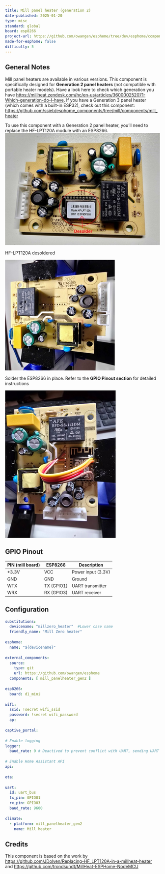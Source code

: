 ```yaml
---
title: Mill panel heater (generation 2)
date-published: 2025-01-20
type: misc
standard: global
board: esp8266
project-url: https://github.com/owangen/esphome/tree/dev/esphome/components/mill_panelheater_gen2
made-for-esphome: false
difficulty: 5
---
```


## General Notes

Mill panel heaters are available in various versions. This component is specifically designed for **Generation 2 panel heaters** (not compatible with portable heater models). Have a look here to check which generation you have https://millheat.zendesk.com/hc/en-us/articles/360000252071-Which-generation-do-I-have.
If you have a Generation 3 panel heater (which comes with a built-in ESP32), check out this component: https://github.com/ssieb/esphome_components/tree/mill/components/mill_heater

To use this component with a Generation 2 panel heater, you’ll need to replace the HF-LPT120A module with an ESP8266.
![Desolder](./desolder.jpg "Desolder the LPT120A chip")

HF-LPT120A desoldered

![Removed](./removed.jpg "Removed the LPT120A chip")

Solder the ESP8266 in place.
Refer to the **GPIO Pinout section** for detailed instructions

![Solder](./soldered.jpg "Soldered 8266")

## GPIO Pinout

| PIN (mill board) | ESP8266    | Description              |
|------------------|------------|--------------------------|
| +3.3V            | VCC        | Power input (3.3V)       |
| GND              | GND        | Ground                   |
| WTX              | TX (GPIO1) | UART transmitter         |
| WRX              | RX (GPIO3) | UART receiver            |

## Configuration

```yaml
substitutions:
  devicename: "millzero_heater"  #Lower case name
  friendly_name: "Mill Zero heater"

esphome:
  name: "${devicename}"

external_components:
  source:
    type: git
    url: https://github.com/owangen/esphome
  components: [ mill_panelheater_gen2 ]

esp8266:
  board: d1_mini

wifi:
  ssid: !secret wifi_ssid
  password: !secret wifi_password
  ap:

captive_portal:

# Enable logging
logger:
  baud_rate: 0 # Deactived to prevent conflict with UART, sending UART to mill controller does not work if enabled

# Enable Home Assistant API
api:

ota:

uart:
  id: uart_bus
  tx_pin: GPIO01
  rx_pin: GPIO03
  baud_rate: 9600

climate:
  - platform: mill_panelheater_gen2
    name: Mill heater
```

## Credits

This component is based on the work by https://github.com/JDolven/Replacing-HF_LPT120A-in-a-millheat-heater and https://github.com/trondsundt/MillHeat-ESPHome-NodeMCU

